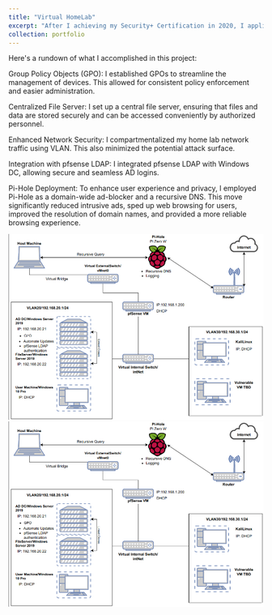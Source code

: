 ```yaml
---
title: "Virtual HomeLab"
excerpt: "After I achieving my Security+ Certification in 2020, I applied myself to design and implement a network topology. <br/><img src='/images/VirtualHomeLab0Updated.png' width='250px'>"
collection: portfolio
---
```


Here's a rundown of what I accomplished in this project:

Group Policy Objects (GPO): I established GPOs to streamline the management of devices. This allowed for consistent policy enforcement and easier administration.

Centralized File Server: I set up a central file server, ensuring that files and data are stored securely and can be accessed conveniently by authorized personnel.

Enhanced Network Security: I compartmentalized my home lab network traffic using VLAN. This also minimized the potential attack surface.

Integration with pfsense LDAP: I integrated pfsense LDAP with Windows DC, allowing secure and seamless AD logins.

Pi-Hole Deployment: To enhance user experience and privacy, I employed Pi-Hole as a domain-wide ad-blocker and a recursive DNS. This move significantly reduced intrusive ads, sped up web browsing for users, improved the resolution of domain names, and provided a more reliable browsing experience.



![Virtual Home Lab](../images/VirtualHomeLab0Updated.png)
![ Home Lab](/images/VirtualHomeLab0Updated.png)